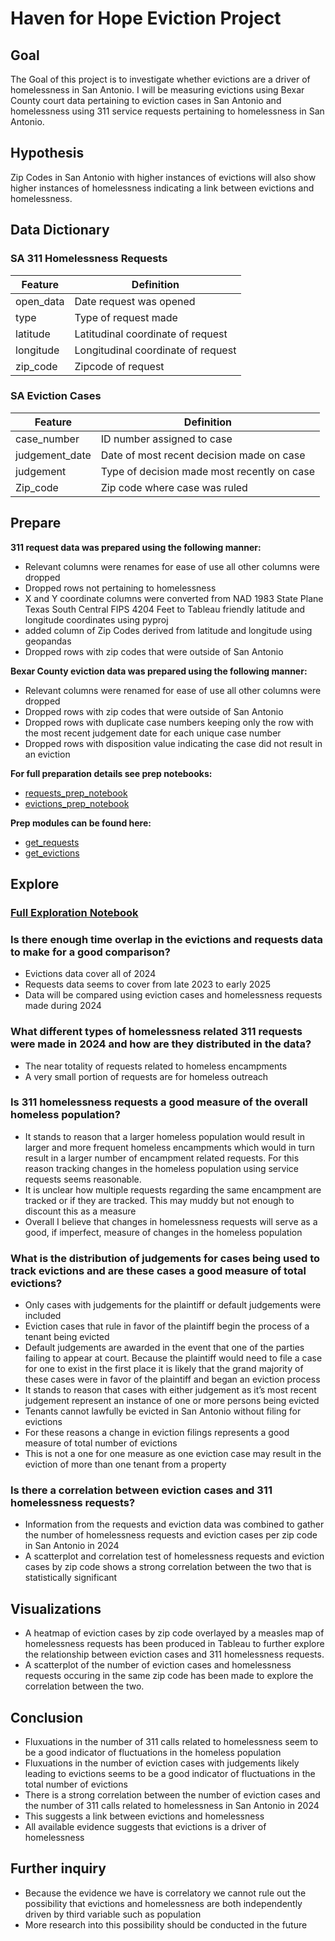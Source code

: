 # Haven for Hope Eviction Project

## Goal

The Goal of this project is to investigate whether evictions are a driver of homelessness in San Antonio. I will be measuring evictions using Bexar County court data pertaining to eviction cases in San Antonio and homelessness using 311 service requests pertaining to homelessness in San Antonio.

## Hypothesis

Zip Codes in San Antonio with higher instances of evictions will also show higher instances of homelessness indicating a link between evictions and homelessness.

## Data Dictionary

### SA 311 Homelessness Requests

|Feature|Definition|
|-------|----------|
|open_data| Date request was opened|
|type| Type of request made|
|latitude| Latitudinal coordinate of request|
|longitude| Longitudinal coordinate of request|
|zip_code| Zipcode of request|

### SA Eviction Cases

|Feature|Definition|
|-------|----------|
|case_number| ID number assigned to case|
|judgement_date| Date of most recent decision made on case|
|judgement| Type of decision made most recently on case|
|Zip_code| Zip code where case was ruled|

## Prepare

**311 request data was prepared using the following manner:**
* Relevant columns were renames for ease of use all other columns were dropped
* Dropped rows not pertaining to homelessness
* X and Y coordinate columns were converted from NAD 1983 State Plane Texas South Central FIPS 4204 Feet to Tableau friendly latitude and longitude coordinates using pyproj
* added column of Zip Codes derived from latitude and longitude using geopandas
* Dropped rows with zip codes that were outside of San Antonio

**Bexar County eviction data was prepared using the following manner:**
* Relevant columns were renamed for ease of use all other columns were dropped
* Dropped rows with zip codes that were outside of San Antonio
* Dropped rows with duplicate case numbers keeping only the row with the most recent judgement date for each unique case number
* Dropped rows with disposition value indicating the case did not result in an eviction

**For full preparation details see prep notebooks:**
* [requests_prep_notebook](https://github.com/Johndsalas/haven_for_hope_evictions_project/blob/main/requests_prep_notebook.ipynb)
* [evictions_prep_notebook](https://github.com/Johndsalas/haven_for_hope_evictions_project/blob/main/evictions_prep_notebook.ipynb)

**Prep modules can be found here:**
* [get_requests](https://github.com/Johndsalas/haven_for_hope_evictions_project/blob/main/get_requests.py)
* [get_evictions](https://github.com/Johndsalas/haven_for_hope_evictions_project/blob/main/get_evictions.py)

## Explore

### [Full Exploration Notebook](https://github.com/Johndsalas/haven_for_hope_evictions_project/blob/main/explore.ipynb)

### Is there enough time overlap in the evictions and requests data to make for a good comparison?
* Evictions data cover all of 2024
* Requests data seems to cover from late 2023 to early 2025
* Data will be compared using eviction cases and homelessness requests made during 2024

### What different types of homelessness related 311 requests were made in 2024 and how are they distributed in the data?
* The near totality of requests related to homeless encampments
* A very small portion of requests are for homeless outreach

### Is 311 homelessness requests a good measure of the overall homeless population?
* It stands to reason that a larger homeless population would result in larger and more frequent homeless encampments which would in turn result in a larger number of encampment related requests. For this reason tracking changes in the homeless population using service requests seems reasonable.
* It is unclear how multiple requests regarding the same encampment are tracked or if they are tracked. This may muddy but not enough to discount this as a measure
* Overall I believe that changes in homelessness requests will serve as a good, if imperfect, measure of changes in the homeless population

### What is the distribution of judgements for cases being used to track evictions and are these cases a good measure of total evictions?
* Only cases with judgements for the plaintiff or default judgements were included
* Eviction cases that rule in favor of the plaintiff begin the process of a tenant being evicted
* Default judgements are awarded in the event that one of the parties failing to appear at court. Because the plaintiff would need to file a case for one to exist in the first place it is likely that the grand majority of these cases were in favor of the plaintiff and began an eviction process
* It stands to reason that cases with either judgement as it’s most recent judgement represent an instance of one or more persons being evicted
* Tenants cannot lawfully be evicted in San Antonio without filing for evictions
* For these reasons a change in eviction filings represents a good measure of total number of evictions
* This is not a one for one measure as one eviction case may result in the eviction of more than one tenant from a property

### Is there a correlation between eviction cases and 311 homelessness requests?
* Information from the requests and eviction data was combined to gather the number of homelessness requests and eviction cases per zip code in San Antonio in 2024
* A scatterplot and correlation test of homelessness requests and eviction cases by zip code shows a strong correlation between the two that is statistically significant

## Visualizations
* A heatmap of eviction cases by zip code overlayed by a measles map of homelessness requests has been produced in Tableau to further explore the relationship between eviction cases and 311 homelessness requests.
* A scatterplot of the number of eviction cases and homelessness requests occuring in the same zip code has been made to explore the correlation between the two.

## Conclusion
* Fluxuations in the number of 311 calls related to homelessness seem to be a good indicator of fluctuations in the homeless population
* Fluxuations in the number of eviction cases with judgements likely leading to evictions seems to be a good indicator of fluctuations in the total number of evictions
* There is a strong correlation between the number of eviction cases and the number of 311 calls related to homelessness in San Antonio in 2024
* This suggests a link between evictions and homelessness
* All available evidence suggests that evictions is a driver of homelessness

## Further inquiry
* Because the evidence we have is correlatory we cannot rule out the possibility that evictions and homelessness are both independently driven by third variable such as population
* More research into this possibility should be conducted in the future
